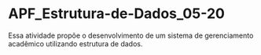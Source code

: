 # APF_Estrutura-de-Dados_05-20
Essa atividade propõe o desenvolvimento de um sistema de gerenciamento acadêmico utilizando estrutura de dados. 
